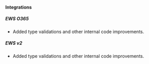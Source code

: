 
#### Integrations
##### EWS O365
- Added type validations and other internal code improvements.
##### EWS v2
- Added type validations and other internal code improvements.
